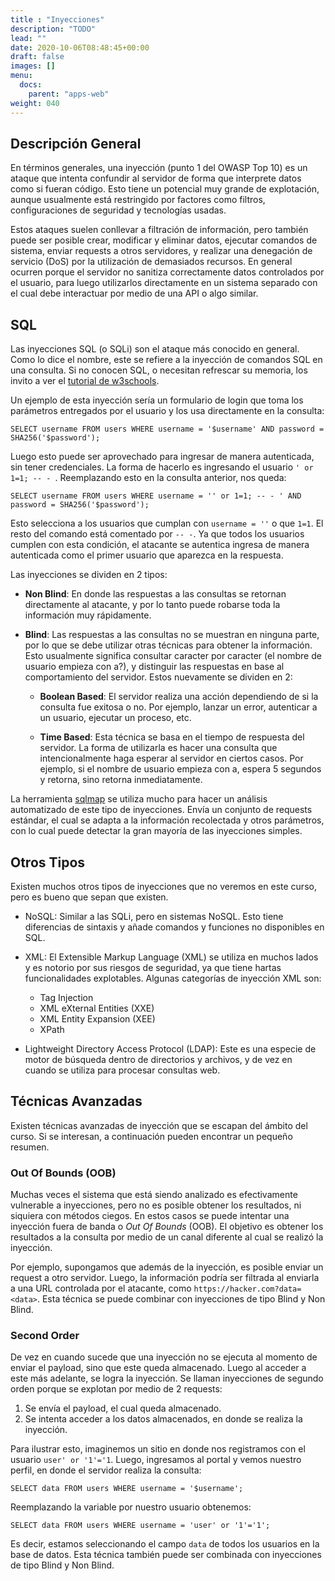 ```yaml
---
title : "Inyecciones"
description: "TODO"
lead: ""
date: 2020-10-06T08:48:45+00:00
draft: false
images: []
menu:
  docs:
    parent: "apps-web"
weight: 040
---
```


## Descripción General

En términos generales, una inyección (punto 1 del OWASP Top 10) es un ataque que intenta confundir al servidor
de forma que interprete datos como si fueran código. Esto tiene un potencial muy grande de explotación, aunque
usualmente está restringido por factores como filtros, configuraciones de seguridad y tecnologías usadas.

Estos ataques suelen conllevar a filtración de información, pero también puede ser posible crear,
modificar y eliminar datos, ejecutar comandos de sistema, enviar requests a otros servidores, y realizar
una denegación de servicio (DoS) por la utilización de demasiados recursos. En general ocurren porque el
servidor no sanitiza correctamente datos controlados por el usuario, para luego utilizarlos directamente en un
sistema separado con el cual debe interactuar por medio de una API o algo similar.

## SQL

Las inyecciones SQL (o SQLi) son el ataque más conocido en general. Como lo dice el nombre, este se refiere a la
inyección de comandos SQL en una consulta. Si no conocen SQL, o necesitan refrescar su memoria, los invito a
ver el [tutorial de w3schools](https://www.w3schools.com/sql/default.asp).

Un ejemplo de esta inyección sería un formulario de login que toma los parámetros entregados por el
usuario y los usa directamente en la consulta:

    SELECT username FROM users WHERE username = '$username' AND password = SHA256('$password');

Luego esto puede ser aprovechado para ingresar de manera autenticada, sin tener credenciales. La forma de hacerlo
es ingresando el usuario `' or 1=1; -- - `. Reemplazando esto en la consulta anterior, nos queda:

    SELECT username FROM users WHERE username = '' or 1=1; -- - ' AND password = SHA256('$password');

Esto selecciona a los usuarios que cumplan con `username = ''` o que `1=1`. El resto del comando está comentado
por `-- -`. Ya que todos los usuarios cumplen con esta condición, el atacante se autentica ingresa de manera
autenticada como el primer usuario que aparezca en la respuesta.

Las inyecciones se dividen en 2 tipos:
* **Non Blind**: En donde las respuestas a las consultas se retornan directamente al atacante, y por lo tanto puede
robarse toda la información muy rápidamente.

* **Blind**: Las respuestas a las consultas no se muestran en ninguna parte, por lo que se debe utilizar otras técnicas
para obtener la información. Esto usualmente significa consultar caracter por caracter (el nombre de usuario
  empieza con a?), y distinguir las respuestas en base al comportamiento del servidor.
  Estos nuevamente se dividen en 2:

  * **Boolean Based**: El servidor realiza una acción dependiendo de si la consulta fue exitosa o no. Por ejemplo,
  lanzar un error, autenticar a un usuario, ejecutar un proceso, etc.

  * **Time Based**: Esta técnica se basa en el tiempo de respuesta del servidor. La forma de utilizarla es hacer una
  consulta que intencionalmente haga esperar al servidor en ciertos casos. Por ejemplo, si el nombre de usuario
    empieza con a, espera 5 segundos y retorna, sino retorna inmediatamente.

La herramienta [sqlmap](https://github.com/sqlmapproject/sqlmap) se utiliza mucho para hacer un análisis
automatizado de este tipo de inyecciones. Envía un conjunto de requests estándar, el cual se adapta a la
información recolectada y otros parámetros, con lo cual puede detectar la gran mayoría de las inyecciones
simples.

## Otros Tipos

Existen muchos otros tipos de inyecciones que no veremos en este curso, pero es bueno que sepan que existen.

* NoSQL: Similar a las SQLi, pero en sistemas NoSQL. Esto tiene diferencias de sintaxis y añade comandos y
funciones no disponibles en SQL.

* XML: El Extensible Markup Language (XML) se utiliza en muchos lados y es notorio por sus riesgos de seguridad,
ya que tiene hartas funcionalidades explotables. Algunas categorías de inyección XML son:
  * Tag Injection
  * XML eXternal Entities (XXE)
  * XML Entity Expansion (XEE)
  * XPath

* Lightweight Directory Access Protocol (LDAP): Este es una especie de motor de búsqueda dentro de directorios
  y archivos, y de vez en cuando se utiliza para procesar consultas web.

## Técnicas Avanzadas

Existen técnicas avanzadas de inyección que se escapan del ámbito del curso. Si se interesan, a continuación
pueden encontrar un pequeño resumen.

### Out Of Bounds (OOB)

Muchas veces el sistema que está siendo analizado es efectivamente vulnerable a inyecciones, pero no es posible
obtener los resultados, ni siquiera con métodos ciegos. En estos casos se puede intentar una inyección fuera
de banda o _Out Of Bounds_ (OOB). El objetivo es obtener los resultados a la consulta por medio de un canal
diferente al cual se realizó la inyección.

Por ejemplo, supongamos que además de la inyección, es posible
enviar un request a otro servidor. Luego, la información podría ser filtrada al enviarla a una URL controlada
por el atacante, como `https://hacker.com?data=<data>`. Esta técnica se puede combinar con inyecciones de tipo
Blind y Non Blind.

### Second Order

De vez en cuando sucede que una inyección no se ejecuta al momento de enviar el payload, sino que este queda
almacenado. Luego al acceder a este más adelante, se logra la inyección. Se llaman inyecciones de segundo
orden porque se explotan por medio de 2 requests:
1. Se envía el payload, el cual queda almacenado.
2. Se intenta acceder a los datos almacenados, en donde se realiza la inyección.

Para ilustrar esto, imaginemos un sitio en donde nos registramos con el usuario `user' or '1'='1`. Luego,
ingresamos al portal y vemos nuestro perfil, en donde el servidor realiza la consulta:

    SELECT data FROM users WHERE username = '$username';

Reemplazando la variable por nuestro usuario obtenemos:

    SELECT data FROM users WHERE username = 'user' or '1'='1';

Es decir, estamos seleccionando el campo `data` de todos los usuarios en la base de datos. Esta técnica
también puede ser combinada con inyecciones de tipo Blind y Non Blind.
